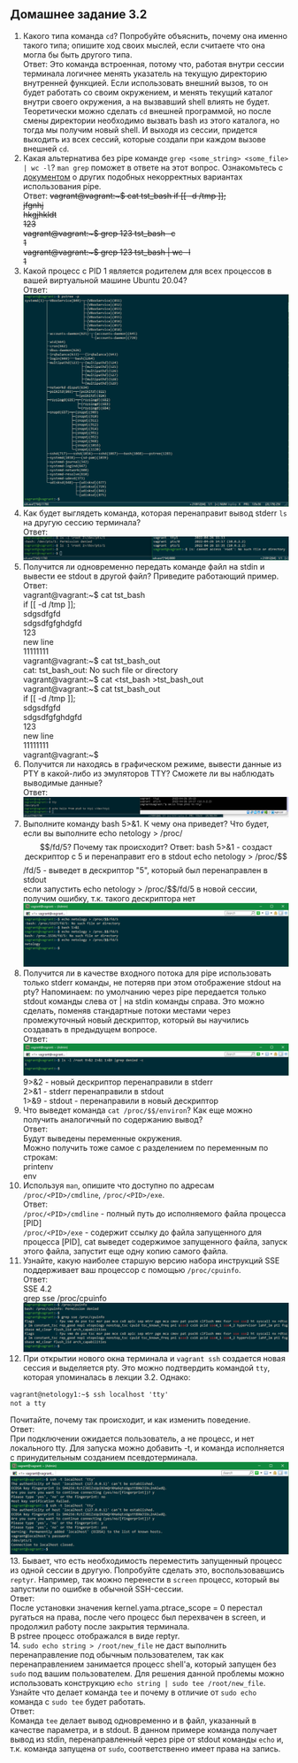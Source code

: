 ## Домашнее задание 3.2
1. Какого типа команда `cd`? Попробуйте объяснить, почему она именно такого типа; опишите ход своих мыслей, если считаете что она могла бы быть другого типа.  
    Ответ: Это команда встроенная, потому что, работая внутри сессии терминала логичнее менять указатель на текущую директорию внутренней функцией. 
Если использовать внешний вызов, то он будет работать со своим окружением, и менять текущий каталог внутри своего окружения, а на вызвавший shell влиять не будет.  
Теоретически можно сделать `cd` внешней программой, но после смены директории необходимо вызвать bash из этого каталога, но тогда мы получим новый shell.
И выходя из сессии, придется выходить из всех сессий, которые создали при каждом вызове внешней `cd`.
2. Какая альтернатива без pipe команде `grep <some_string> <some_file> | wc -l`? `man grep` поможет в ответе на этот вопрос. Ознакомьтесь с [документом](http://www.smallo.ruhr.de/award.html) о других подобных некорректных вариантах использования pipe.  
    Ответ:
~~vagrant@vagrant:~$ cat tst_bash
if [[ -d /tmp ]];  
jfgnhj  
hkgjhkldt  
123  
vagrant@vagrant:~$ grep 123 tst_bash -c  
1  
vagrant@vagrant:~$ grep 123 tst_bash | wc -l  
1~~  
3. Какой процесс с PID 1 является родителем для всех процессов в вашей виртуальной машине Ubuntu 20.04?  
Ответ:  
![pstree](screenshots/pstree.png)
4. Как будет выглядеть команда, которая перенаправит вывод stderr `ls` на другую сессию терминала?  
    Ответ:  
![stderr ls](screenshots/stderr%20ls.png)  
5. Получится ли одновременно передать команде файл на stdin и вывести ее stdout в другой файл? Приведите работающий пример.  
    Ответ:  
vagrant@vagrant:~$ cat tst_bash  
if [[ -d /tmp ]];  
sdgsdfgfd  
sdgsdfgfghdgfd  
123  
new line  
11111111  
vagrant@vagrant:~$ cat tst_bash_out  
cat: tst_bash_out: No such file or directory   
vagrant@vagrant:~$ cat <tst_bash >tst_bash_out  
vagrant@vagrant:~$ cat tst_bash_out  
if [[ -d /tmp ]];  
sdgsdfgfd  
sdgsdfgfghdgfd  
123  
new line  
11111111  
vagrant@vagrant:~$  
6. Получится ли находясь в графическом режиме, вывести данные из PTY в какой-либо из эмуляторов TTY? Сможете ли вы наблюдать выводимые данные?  
    Ответ:  
![echo](screenshots/echo.png)  
7. Выполните команду bash 5>&1. К чему она приведет? Что будет, если вы выполните echo netology > /proc/$$/fd/5? Почему так происходит?  
    Ответ:  
bash 5>&1 - создаст дескриптор с 5 и перенаправит его в stdout  
echo netology > /proc/$$/fd/5 - выведет в дескриптор "5", который был перенаправлен в stdout  
если запустить echo netology > /proc/$$/fd/5 в новой сесcии, получим ошибку, т.к. такого дескриптора нет  
![7question](screenshots/question7.png)  
8. Получится ли в качестве входного потока для pipe использовать только stderr команды, не потеряв при этом отображение stdout на pty? Напоминаем: по умолчанию через pipe передается только stdout команды слева от | на stdin команды справа. Это можно сделать, поменяв стандартные потоки местами через промежуточный новый дескриптор, который вы научились создавать в предыдущем вопросе.  
    Ответ:  
![8question](screenshots/question8.png)
9>&2 - новый дескриптор перенаправили в stderr  
2>&1 - stderr перенаправили в stdout  
1>&9 - stdout - перенаправили в новый дескриптор  
9. Что выведет команда `cat /proc/$$/environ`? Как еще можно получить аналогичный по содержанию вывод?  
    Ответ:  
Будут выведены переменные окружения.  
Можно получить тоже самое с разделением по переменным по строкам:  
printenv  
env  
10. Используя `man`, опишите что доступно по адресам `/proc/<PID>/cmdline`, `/proc/<PID>/exe`.  
    Ответ:  
`/proc/<PID>/cmdline` - полный путь до исполняемого файла процесса [PID]  
`/proc/<PID>/exe` - содержит ссылку до файла запущенного для процесса [PID], cat выведет содержимое запущенного файла, запуск этого файла, запустит еще одну копию самого файла.  
11. Узнайте, какую наиболее старшую версию набора инструкций SSE поддерживает ваш процессор с помощью `/proc/cpuinfo`.  
    Ответ:  
SSE 4.2  
grep sse /proc/cpuinfo  
![cpuinfo](screenshots/cpuinfo.png)  
12. При открытии нового окна терминала и `vagrant ssh` создается новая сессия и выделяется pty. Это можно подтвердить командой `tty`, которая упоминалась в лекции 3.2. Однако:
```
vagrant@netology1:~$ ssh localhost 'tty'
not a tty
```
Почитайте, почему так происходит, и как изменить поведение.  
    Ответ:  
При подключении ожидается пользователь, а не процесс, и нет локального tty. Для запуска можно добавить -t, и команда исполняется с принудительным созданием псевдотерминала.  
![ssh_localhost](screenshots/ssh_localhost.png)  
13. Бывает, что есть необходимость переместить запущенный процесс из одной сессии в другую. Попробуйте сделать это, воспользовавшись `reptyr`. Например, так можно перенести в `screen` процесс, который вы запустили по ошибке в обычной SSH-сессии.  
    Ответ:  
После установки значения kernel.yama.ptrace_scope = 0 перестал ругаться на права, после чего процесс был перехвачен в screen, и продолжил работу после закрытия терминала.  
В pstree процесс отображался в виде reptyr.  
14. `sudo echo string > /root/new_file` не даст выполнить перенаправление под обычным пользователем, так как перенаправлением занимается процесс shell'а, который запущен без `sudo` под вашим пользователем. Для решения данной проблемы можно использовать конструкцию `echo string | sudo tee /root/new_file`. Узнайте что делает команда `tee` и почему в отличие от `sudo echo` команда с `sudo tee` будет работать.  
    Ответ:  
Команда `tee` делает вывод одновременно и в файл, указанный в качестве параметра, и в stdout. В данном примере команда получает вывод из stdin, перенаправленный через pipe от stdout команды `echo` и, т.к. команда запущена от `sudo`, соответственно имеет права на запись.  
